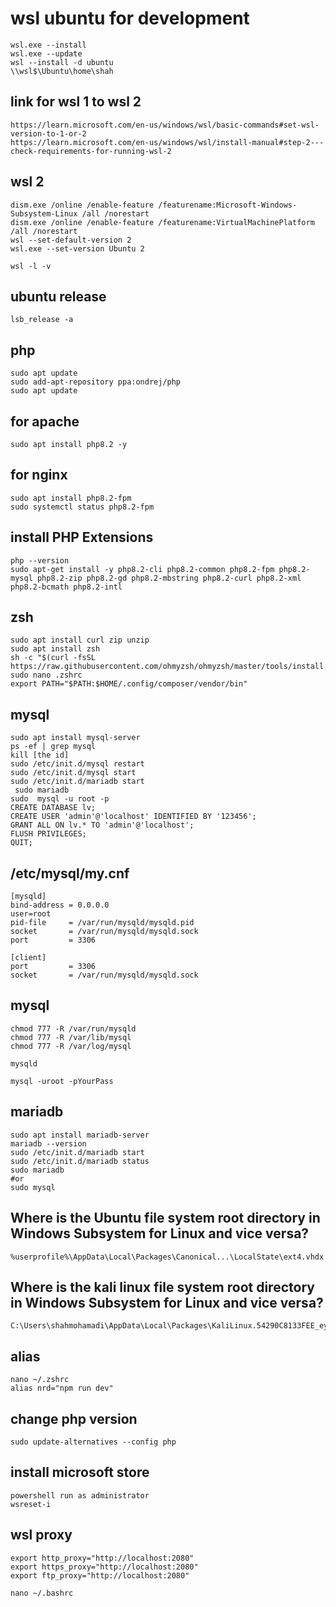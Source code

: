 # wsl ubuntu for development
```
wsl.exe --install
wsl.exe --update
wsl --install -d ubuntu
\\wsl$\Ubuntu\home\shah
```
## link for wsl 1 to wsl 2
```
https://learn.microsoft.com/en-us/windows/wsl/basic-commands#set-wsl-version-to-1-or-2
https://learn.microsoft.com/en-us/windows/wsl/install-manual#step-2---check-requirements-for-running-wsl-2
```
## wsl 2
```
dism.exe /online /enable-feature /featurename:Microsoft-Windows-Subsystem-Linux /all /norestart
dism.exe /online /enable-feature /featurename:VirtualMachinePlatform /all /norestart
wsl --set-default-version 2
wsl.exe --set-version Ubuntu 2

wsl -l -v
```
## ubuntu release
```
lsb_release -a
```
## php
```
sudo apt update
sudo add-apt-repository ppa:ondrej/php
sudo apt update
```
## for apache
```
sudo apt install php8.2 -y
```
## for nginx
```
sudo apt install php8.2-fpm
sudo systemctl status php8.2-fpm
```
## install PHP Extensions
```
php --version
sudo apt-get install -y php8.2-cli php8.2-common php8.2-fpm php8.2-mysql php8.2-zip php8.2-gd php8.2-mbstring php8.2-curl php8.2-xml php8.2-bcmath php8.2-intl
```
## zsh
```
sudo apt install curl zip unzip
sudo apt install zsh
sh -c "$(curl -fsSL https://raw.githubusercontent.com/ohmyzsh/ohmyzsh/master/tools/install.sh)"
sudo nano .zshrc
export PATH="$PATH:$HOME/.config/composer/vendor/bin"
```
## mysql
```
sudo apt install mysql-server
ps -ef | grep mysql
kill [the id]
sudo /etc/init.d/mysql restart
sudo /etc/init.d/mysql start
sudo /etc/init.d/mariadb start
 sudo mariadb
sudo  mysql -u root -p
CREATE DATABASE lv;
CREATE USER 'admin'@'localhost' IDENTIFIED BY '123456';
GRANT ALL ON lv.* TO 'admin'@'localhost';
FLUSH PRIVILEGES;
QUIT;
```
## /etc/mysql/my.cnf
```
[mysqld]                                                                                                                
bind-address = 0.0.0.0                                                                                                    
user=root                                                                                                               
pid-file     = /var/run/mysqld/mysqld.pid                                                                                
socket       = /var/run/mysqld/mysqld.sock                                                                               
port         = 3306                                                                                                                                                                                                                              

[client]                                                                                                                
port         = 3306                                                                                                      
socket       = /var/run/mysqld/mysqld.sock
```
## mysql
```
chmod 777 -R /var/run/mysqld
chmod 777 -R /var/lib/mysql
chmod 777 -R /var/log/mysql

mysqld

mysql -uroot -pYourPass
```
## mariadb
```
sudo apt install mariadb-server
mariadb --version
sudo /etc/init.d/mariadb start
sudo /etc/init.d/mariadb status
sudo mariadb
#or
sudo mysql
```
## Where is the Ubuntu file system root directory in Windows Subsystem for Linux and vice versa?
```
%userprofile%\AppData\Local\Packages\Canonical...\LocalState\ext4.vhdx
```
## Where is the kali linux file system root directory in Windows Subsystem for Linux and vice versa?
```
C:\Users\shahmohamadi\AppData\Local\Packages\KaliLinux.54290C8133FEE_ey8k8hqnwqnmg\LocalState\ext4.vhdx
```
## alias
```
nano ~/.zshrc
alias nrd="npm run dev"
```
## change php version
```
sudo update-alternatives --config php
```
## install microsoft store
```
powershell run as administrator
wsreset-i
```
## wsl proxy
```
export http_proxy="http://localhost:2080"
export https_proxy="http://localhost:2080"
export ftp_proxy="http://localhost:2080"

nano ~/.bashrc
```
